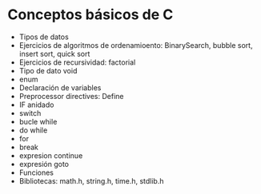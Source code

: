 # Conceptos básicos de C

* Tipos de datos
* Ejercicios de algoritmos de ordenamioento: BinarySearch, bubble sort, insert sort, quick sort
* Ejercicios de recursividad: factorial
* Tipo de dato void
* enum
* Declaración de variables
* Preprocessor directives: Define
* IF anidado
* switch
* bucle while
* do while
* for
* break
* expresion continue
* expresión goto
* Funciones
* Bibliotecas: math.h, string.h, time.h, stdlib.h